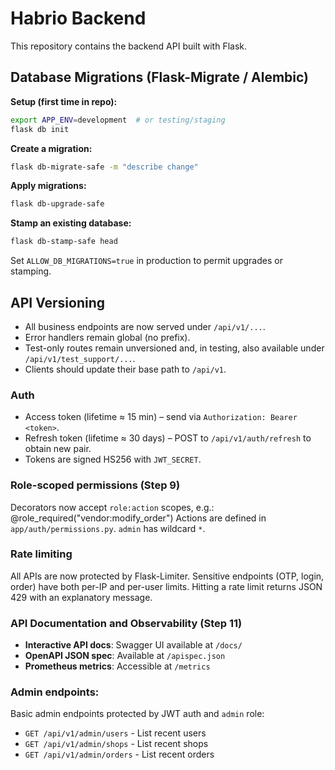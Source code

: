 # Habrio Backend

This repository contains the backend API built with Flask.

## Database Migrations (Flask-Migrate / Alembic)

**Setup (first time in repo):**
```bash
export APP_ENV=development  # or testing/staging
flask db init
```

**Create a migration:**
```bash
flask db-migrate-safe -m "describe change"
```

**Apply migrations:**
```bash
flask db-upgrade-safe
```

**Stamp an existing database:**
```bash
flask db-stamp-safe head
```

Set `ALLOW_DB_MIGRATIONS=true` in production to permit upgrades or stamping.


## API Versioning
- All business endpoints are now served under `/api/v1/...`.
- Error handlers remain global (no prefix).
- Test-only routes remain unversioned and, in testing, also available under `/api/v1/test_support/...`.
- Clients should update their base path to `/api/v1`.

### Auth

* Access token (lifetime ≈ 15 min) – send via `Authorization: Bearer <token>`.
* Refresh token (lifetime ≈ 30 days) – POST to `/api/v1/auth/refresh` to obtain new pair.
* Tokens are signed HS256 with `JWT_SECRET`.
### Role-scoped permissions (Step 9)
Decorators now accept `role:action` scopes, e.g.:
  @role_required("vendor:modify_order")
Actions are defined in `app/auth/permissions.py`. `admin` has wildcard `*`.

### Rate limiting
All APIs are now protected by Flask-Limiter.
Sensitive endpoints (OTP, login, order) have both per-IP and per-user limits.
Hitting a rate limit returns JSON 429 with an explanatory message.

### API Documentation and Observability (Step 11)

- **Interactive API docs**: Swagger UI available at `/docs/`
- **OpenAPI JSON spec**: Available at `/apispec.json`
- **Prometheus metrics**: Accessible at `/metrics`

### Admin endpoints:

Basic admin endpoints protected by JWT auth and `admin` role:

- `GET /api/v1/admin/users` - List recent users
- `GET /api/v1/admin/shops` - List recent shops
- `GET /api/v1/admin/orders` - List recent orders
